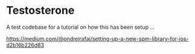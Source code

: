 # Testosterone

A test codebase for a tutorial on how this has been setup ...

https://medium.com/@ondrejrafaj/setting-up-a-new-spm-library-for-ios-d2b16b226d83
